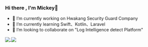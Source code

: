 
<!--
### Hi there 👋
**omega87910/omega87910** is a ✨ _special_ ✨ repository because its `README.md` (this file) appears on your GitHub profile.
- 🤔 I’m looking for help with ...
- 💬 Ask me about ...
- 📫 How to reach me: ...
- 😄 Pronouns: ...
- ⚡ Fun fact: ...
-->
### Hi there , I'm Mickey👋
- 🔭 I’m currently working on Hwakang Security Guard Company
- 🌱 I’m currently learning Swift、Kotlin、Laravel
- 👯 I’m looking to collaborate on "Log Intelligence detect Platform"
<a href="https://github.com/omega87910">
  <img align="center" src="https://github-readme-stats.vercel.app/api?username=omega87910&show_icons=true&hide_border=true&icon_color=586069&include_all_commits=true&count_private=true" />
</a>
<a href="https://github.com/omega87910">
  <img align="center" src="https://github-readme-stats.vercel.app/api/top-langs/?username=omega87910&hide=C&langs_count=6&layout=compact&hide_border=true" />
</a>
